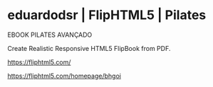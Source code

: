 # eduardodsr | FlipHTML5 | Pilates

 EBOOK PILATES AVANÇADO

 Create Realistic Responsive HTML5 FlipBook from PDF.

 <https://fliphtml5.com/>

 <https://fliphtml5.com/homepage/bhgoi>
